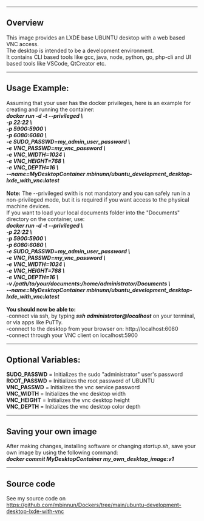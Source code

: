 -----------------------
Overview
-----------------------
This image provides an LXDE base UBUNTU desktop with a web based VNC access.<br/>
The desktop is intended to be a development environment.<br/>
It contains CLI based tools like gcc, java, node, python, go, php-cli and UI based tools like VSCode, QtCreator etc.<br/>

-----------------------
Usage Example:
-----------------------
Assuming that your user has the docker privileges, here is an example for creating and running the container:<br/>
***docker run -d -t --privileged \\<br/>
-p 22:22 \\<br/>
-p 5900:5900 \\<br/>
-p 6080:6080 \\<br/>
-e SUDO_PASSWD=my_admin_user_password \\<br/>
-e VNC_PASSWD=my_vnc_password \\<br/>
-e VNC_WIDTH=1024 \\<br/>
-e VNC_HEIGHT=768 \\<br/>
-e VNC_DEPTH=16 \\<br/>
--name=MyDesktopContainer mbinunn/ubuntu_development_desktop-lxde_with_vnc:latest***<br/>
<br/>
**Note:** The --privileged swith is not mandatory and you can safely run in a non-privileged mode, but it is required if you want access to the physical machine devices.
<br/>
If you want to load your local documents folder into the "Documents" directory on the container, use:<br/>
***docker run -d -t --privileged \\<br/>
-p 22:22 \\<br/>
-p 5900:5900 \\<br/>
-p 6080:6080 \\<br/>
-e SUDO_PASSWD=my_admin_user_password \\<br/>
-e VNC_PASSWD=my_vnc_password \\<br/>
-e VNC_WIDTH=1024 \\<br/>
-e VNC_HEIGHT=768 \\<br/>
-e VNC_DEPTH=16 \\<br/>
-v /path/to/your/documents:/home/administrator/Documents \\<br/>
--name=MyDesktopContainer mbinunn/ubuntu_development_desktop-lxde_with_vnc:latest***<br/>
<br/>
**You should now be able to:**<br/>
-connect via ssh, by typing ***ssh administrator@localhost*** on your terminal, or via apps like PuTTy.<br/>
-connect to the desktop from your browser on: http://localhost:6080<br/>
-connect through your VNC client on localhost:5900<br/>

-----------------------
Optional Variables:
-----------------------
**SUDO_PASSWD** = Initializes the sudo "administrator" user's password<br/> 
**ROOT_PASSWD** = Initializes the root password of UBUNTU<br/> 
**VNC_PASSWD** = Initializes the vnc service password<br/>
**VNC_WIDTH** = Initializes the vnc desktop width<br/>
**VNC_HEIGHT** = Initializes the vnc desktop height<br/>
**VNC_DEPTH** = Initializes the vnc desktop color depth<br/>

-----------------------
Saving your own image
-----------------------
After making changes, installing software or changing *startup.sh*, save your own image by using the following command:<br/>
***docker commit MyDesktopContainer my_own_desktop_image:v1***<br/>

-----------------------
Source code
-----------------------
See my source code on https://github.com/mbinnun/Dockers/tree/main/ubuntu-development-desktop-lxde-with-vnc
